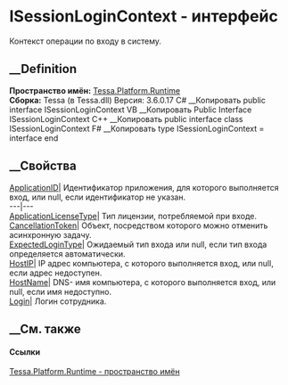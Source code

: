 # ISessionLoginContext - интерфейс
Контекст операции по входу в систему.
## __Definition
 **Пространство имён:** [Tessa.Platform.Runtime](N_Tessa_Platform_Runtime.htm)  
 **Сборка:** Tessa (в Tessa.dll) Версия: 3.6.0.17
C# __Копировать
     public interface ISessionLoginContext
VB __Копировать
     Public Interface ISessionLoginContext
C++ __Копировать
     public interface class ISessionLoginContext
F# __Копировать
     type ISessionLoginContext = interface end
##  __Свойства
[ApplicationID](P_Tessa_Platform_Runtime_ISessionLoginContext_ApplicationID.htm)|
Идентификатор приложения, для которого выполняется вход, или null, если
идентификатор не указан.  
---|---  
[ApplicationLicenseType](P_Tessa_Platform_Runtime_ISessionLoginContext_ApplicationLicenseType.htm)|
Тип лицензии, потребляемой при входе.  
[CancellationToken](P_Tessa_Platform_Runtime_ISessionLoginContext_CancellationToken.htm)|
Объект, посредством которого можно отменить асинхронную задачу.  
[ExpectedLoginType](P_Tessa_Platform_Runtime_ISessionLoginContext_ExpectedLoginType.htm)|
Ожидаемый тип входа или null, если тип входа определяется автоматически.  
[HostIP](P_Tessa_Platform_Runtime_ISessionLoginContext_HostIP.htm)|  IP адрес
компьютера, с которого выполняется вход, или null, если адрес недоступен.  
[HostName](P_Tessa_Platform_Runtime_ISessionLoginContext_HostName.htm)|  DNS-
имя компьютера, с которого выполняется вход, или null, если имя недоступно.  
[Login](P_Tessa_Platform_Runtime_ISessionLoginContext_Login.htm)| Логин
сотрудника.  
##  __См. также
#### Ссылки
[Tessa.Platform.Runtime - пространство имён](N_Tessa_Platform_Runtime.htm)

